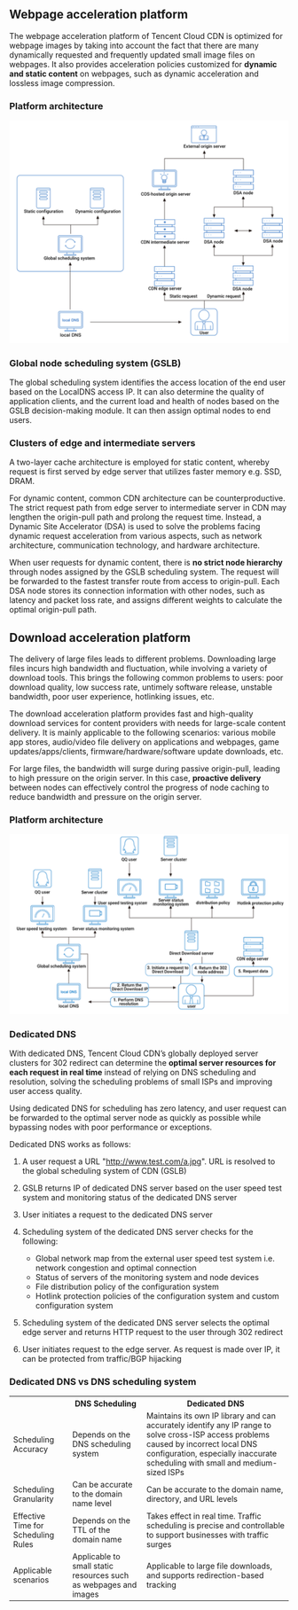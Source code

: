 ## Webpage acceleration platform

The webpage acceleration platform of Tencent Cloud CDN is optimized for webpage images by taking into account the fact that there are many dynamically requested and frequently updated small image files on webpages. It also provides acceleration policies customized for **dynamic and static content** on webpages, such as dynamic acceleration and lossless image compression.

### Platform architecture

<img src="../../assets/tencent-WAP.png">

### Global node scheduling system (GSLB)

The global scheduling system identifies the access location of the end user based on the LocalDNS access IP. It can also determine the quality of application clients, and the current load and health of nodes based on the GSLB decision-making module. It can then assign optimal nodes to end users.

### Clusters of edge and intermediate servers

A two-layer cache architecture is employed for static content, whereby request is first served by edge server that utilizes faster memory e.g. SSD, DRAM.

For dynamic content, common CDN architecture can be counterproductive. The strict request path from edge server to intermediate server in CDN may lengthen the origin-pull path and prolong the request time. Instead, a Dynamic Site Accelerator (DSA) is used to solve the problems facing dynamic request acceleration from various aspects, such as network architecture, communication technology, and hardware architecture.

When user requests for dynamic content, there is **no strict node hierarchy** through nodes assigned by the GSLB scheduling system. The request will be forwarded to the fastest transfer route from access to origin-pull. Each DSA node stores its connection information with other nodes, such as latency and packet loss rate, and assigns different weights to calculate the optimal origin-pull path.

## Download acceleration platform

The delivery of large files leads to different problems. Downloading large files incurs high bandwidth and fluctuation, while involving a variety of download tools. This brings the following common problems to users: poor download quality, low success rate, untimely software release, unstable bandwidth, poor user experience, hotlinking issues, etc.

The download acceleration platform provides fast and high-quality download services for content providers with needs for large-scale content delivery. It is mainly applicable to the following scenarios: various mobile app stores, audio/video file delivery on applications and webpages, game updates/apps/clients, firmware/hardware/software update downloads, etc.

For large files, the bandwidth will surge during passive origin-pull, leading to high pressure on the origin server. In this case, **proactive delivery** between nodes can effectively control the progress of node caching to reduce bandwidth and pressure on the origin server.

### Platform architecture

<img src="../../assets/tencent-DAP.png">

### Dedicated DNS

With dedicated DNS, Tencent Cloud CDN’s globally deployed server clusters for 302 redirect can determine the **optimal server resources for each request in real time** instead of relying on DNS scheduling and resolution, solving the scheduling problems of small ISPs and improving user access quality.

Using dedicated DNS for scheduling has zero latency, and user request can be forwarded to the optimal server node as quickly as possible while bypassing nodes with poor performance or exceptions.

Dedicated DNS works as follows:

1. A user request a URL "http://www.test.com/a.jpg". URL is resolved to the global scheduling system of CDN (GSLB)
2. GSLB returns IP of dedicated DNS server based on the user speed test system and monitoring status of the dedicated DNS server
3. User initiates a request to the dedicated DNS server
4. Scheduling system of the dedicated DNS server checks for the following:

   - Global network map from the external user speed test system i.e. network congestion and optimal connection
   - Status of servers of the monitoring system and node devices
   - File distribution policy of the configuration system
   - Hotlink protection policies of the configuration system and custom configuration system

5. Scheduling system of the dedicated DNS server selects the optimal edge server and returns HTTP request to the user through 302 redirect
6. User initiates request to the edge server. As request is made over IP, it can be protected from traffic/BGP hijacking

### Dedicated DNS vs DNS scheduling system

<table>
<tr>
<th></th>
<th>DNS Scheduling</th>
<th>Dedicated DNS</th>
</tr>
<tr>
<td>Scheduling Accuracy</td>
<td>Depends on the DNS scheduling system</td>
<td>Maintains its own IP library and can accurately identify any IP range to solve cross-ISP access problems caused by incorrect local DNS configuration, especially inaccurate scheduling with small and medium-sized ISPs</td>
</tr>
<tr>
<td>Scheduling Granularity</td>
<td>Can be accurate to the domain name level</td>
<td>Can be accurate to the domain name, directory, and URL levels</td>
</tr>
<tr>
<td>Effective Time for Scheduling Rules</td>
<td>Depends on the TTL of the domain name</td>
<td>Takes effect in real time. Traffic scheduling is precise and controllable to support businesses with traffic surges</td>
</tr>
<tr>
<td>Applicable scenarios</td>
<td>Applicable to small static resources such as webpages and images</td>
<td>Applicable to large file downloads, and supports redirection-based tracking</td>
</tr>
</table>
